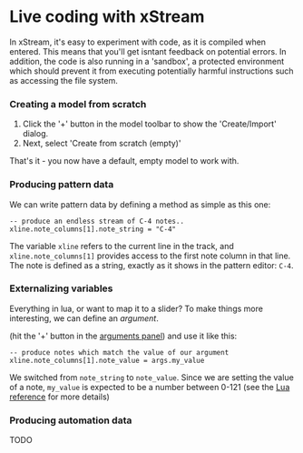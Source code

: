 # Live coding with xStream

In xStream, it's easy to experiment with code, as it is compiled when entered. This means that you'll get isntant feedback on potential errors. 
In addition, the code is also running in a 'sandbox', a protected environment which should prevent it from executing potentially harmful instructions such as accessing the file system.   


### Creating a model from scratch

1. Click the '+' button in the model toolbar to show the 'Create/Import' dialog.
2. Next, select 'Create from scratch (empty)'

That's it - you now have a default, empty model to work with.  

### Producing pattern data

We can write pattern data by defining a method as simple as this one:

	-- produce an endless stream of C-4 notes..
	xline.note_columns[1].note_string = "C-4"

The variable `xline` refers to the current line in the track, and `xline.note_columns[1]` provides access to the first note column in that line.   
The note is defined as a string, exactly as it shows in the pattern editor: `C-4`.
 
### Externalizing variables  

Everything in lua, or want to map it to a slider?
To make things more interesting, we can define an _argument_. 

 (hit the '+' button in the [arguments panel](#arguments)) and use it like this:

	-- produce notes which match the value of our argument
	xline.note_columns[1].note_value = args.my_value

We switched from `note_string` to `note_value`. Since we are setting the value of a note, `my_value` is expected to be a number between 0-121 (see the [Lua reference](#xstream-lua-reference) for more details)

### Producing automation data

TODO

